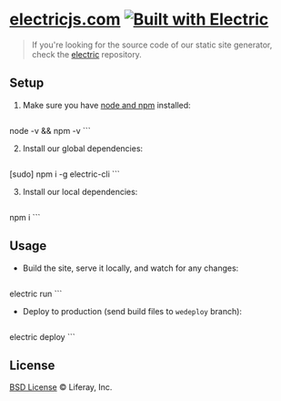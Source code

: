 # [electricjs.com](http://electricjs.com) [![Built with Electric](https://img.shields.io/badge/built%20with-electric-f3c302.svg?style=flat)](http://electricjs.com)

> If you're looking for the source code of our static site generator, check the [electric](https://github.com/wedeploy/electric) repository.

## Setup

1. Make sure you have [node and npm](https://nodejs.org/en/download/) installed:

	```sh
node -v && npm -v
	```

2. Install our global dependencies:

	```sh
[sudo] npm i -g electric-cli
	```

3. Install our local dependencies:

	```sh
npm i
	```

## Usage

* Build the site, serve it locally, and watch for any changes:

	```
electric run
	```

* Deploy to production (send build files to `wedeploy` branch):

	```
electric deploy
	```

## License

[BSD License](https://github.com/wedeploy/electricjs.com/blob/master/LICENSE.md) © Liferay, Inc.
